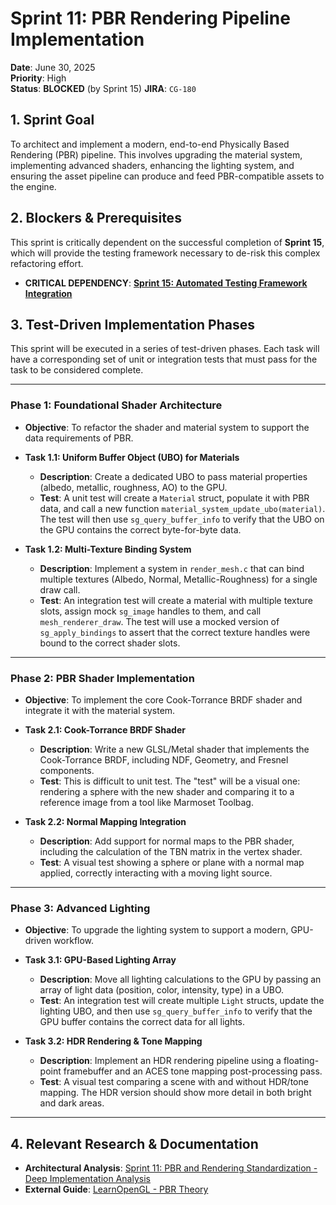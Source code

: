 # Sprint 11: PBR Rendering Pipeline Implementation

**Date**: June 30, 2025  
**Priority**: High  
**Status**: **BLOCKED** (by Sprint 15)
**JIRA**: `CG-180`

## 1. Sprint Goal

To architect and implement a modern, end-to-end Physically Based Rendering (PBR) pipeline. This involves upgrading the material system, implementing advanced shaders, enhancing the lighting system, and ensuring the asset pipeline can produce and feed PBR-compatible assets to the engine.

## 2. Blockers & Prerequisites

This sprint is critically dependent on the successful completion of **Sprint 15**, which will provide the testing framework necessary to de-risk this complex refactoring effort.

*   **CRITICAL DEPENDENCY**: [**Sprint 15: Automated Testing Framework Integration**](../active/15_automated_testing_integration.md)

## 3. Test-Driven Implementation Phases

This sprint will be executed in a series of test-driven phases. Each task will have a corresponding set of unit or integration tests that must pass for the task to be considered complete.

---

### **Phase 1: Foundational Shader Architecture**

*   **Objective**: To refactor the shader and material system to support the data requirements of PBR.

*   **Task 1.1: Uniform Buffer Object (UBO) for Materials**
    *   **Description**: Create a dedicated UBO to pass material properties (albedo, metallic, roughness, AO) to the GPU.
    *   **Test**: A unit test will create a `Material` struct, populate it with PBR data, and call a new function `material_system_update_ubo(material)`. The test will then use `sg_query_buffer_info` to verify that the UBO on the GPU contains the correct byte-for-byte data.

*   **Task 1.2: Multi-Texture Binding System**
    *   **Description**: Implement a system in `render_mesh.c` that can bind multiple textures (Albedo, Normal, Metallic-Roughness) for a single draw call.
    *   **Test**: An integration test will create a material with multiple texture slots, assign mock `sg_image` handles to them, and call `mesh_renderer_draw`. The test will use a mocked version of `sg_apply_bindings` to assert that the correct texture handles were bound to the correct shader slots.

---

### **Phase 2: PBR Shader Implementation**

*   **Objective**: To implement the core Cook-Torrance BRDF shader and integrate it with the material system.

*   **Task 2.1: Cook-Torrance BRDF Shader**
    *   **Description**: Write a new GLSL/Metal shader that implements the Cook-Torrance BRDF, including NDF, Geometry, and Fresnel components.
    *   **Test**: This is difficult to unit test. The "test" will be a visual one: rendering a sphere with the new shader and comparing it to a reference image from a tool like Marmoset Toolbag.

*   **Task 2.2: Normal Mapping Integration**
    *   **Description**: Add support for normal maps to the PBR shader, including the calculation of the TBN matrix in the vertex shader.
    *   **Test**: A visual test showing a sphere or plane with a normal map applied, correctly interacting with a moving light source.

---

### **Phase 3: Advanced Lighting**

*   **Objective**: To upgrade the lighting system to support a modern, GPU-driven workflow.

*   **Task 3.1: GPU-Based Lighting Array**
    *   **Description**: Move all lighting calculations to the GPU by passing an array of light data (position, color, intensity, type) in a UBO.
    *   **Test**: An integration test will create multiple `Light` structs, update the lighting UBO, and then use `sg_query_buffer_info` to verify that the GPU buffer contains the correct data for all lights.

*   **Task 3.2: HDR Rendering & Tone Mapping**
    *   **Description**: Implement an HDR rendering pipeline using a floating-point framebuffer and an ACES tone mapping post-processing pass.
    *   **Test**: A visual test comparing a scene with and without HDR/tone mapping. The HDR version should show more detail in both bright and dark areas.

---

## 4. Relevant Research & Documentation

*   **Architectural Analysis**: [Sprint 11: PBR and Rendering Standardization - Deep Implementation Analysis](./11_pbr_implementation_analysis.md)
*   **External Guide**: [LearnOpenGL - PBR Theory](https://learnopengl.com/PBR/Theory)
